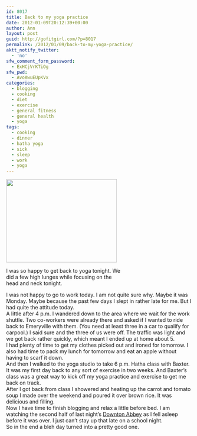 ```yaml
---
id: 8017
title: Back to my yoga practice
date: 2012-01-09T20:12:39+00:00
author: Ann
layout: post
guid: http://gofitgirl.com/?p=8017
permalink: /2012/01/09/back-to-my-yoga-practice/
aktt_notify_twitter:
  - 'no'
sfw_comment_form_password:
  - ExHCjVrKTiOg
sfw_pwd:
  - AvoAwuEUpKVx
categories:
  - blogging
  - cooking
  - diet
  - exercise
  - general fitness
  - general health
  - yoga
tags:
  - cooking
  - dinner
  - hatha yoga
  - sick
  - sleep
  - work
  - yoga
---
```

<div id="attachment_8027" style="width: 310px" class="wp-caption alignleft">
  <a href="http://gofitgirl.com/blog/wp-content/uploads/2012/01/photo-1_4.jpg"><img class="size-medium wp-image-8027" title="photo 1_4" src="http://gofitgirl.com/blog/wp-content/uploads/2012/01/photo-1_4-300x225.jpg" alt="" width="300" height="225" /></a>
  
  <p class="wp-caption-text">
    I was so happy to get back to yoga tonight. We did a few high lunges while focusing on the head and neck tonight.
  </p>
</div>

  
I was not happy to go to work today. I am not quite sure why. Maybe it was Monday. Maybe because the past few days I slept in rather late for me. But I had quite the attitude today.  
A little after 4 p.m. I wandered down to the area where we wait for the work shuttle. Two co-workers were already there and asked if I wanted to ride back to Emeryville with them. (You need at least three in a car to qualify for carpool.) I said sure and the three of us were off. The traffic was light and we got back rather quickly, which meant I ended up at home about 5.  
I had plenty of time to get my clothes picked out and ironed for tomorrow. I also had time to pack my lunch for tomorrow and eat an apple without having to scarf it down.  
And then I walked to the yoga studio to take 6 p.m. Hatha class with Baxter. It was my first day back to any sort of exercise in two weeks. And Baxter&#8217;s class was a great way to kick off my yoga practice and exercise to get me back on track.  
After I got back from class I showered and heating up the carrot and tomato soup I made over the weekend and poured it over brown rice. It was delicious and filling.  
Now I have time to finish blogging and relax a little before bed. I am watching the second half of last night&#8217;s [Downton Abbey](http://www.pbs.org/wgbh/masterpiece/downtonabbey/) as I fell asleep before it was over. I just can&#8217;t stay up that late on a school night.  
So in the end a bleh day turned into a pretty good one.